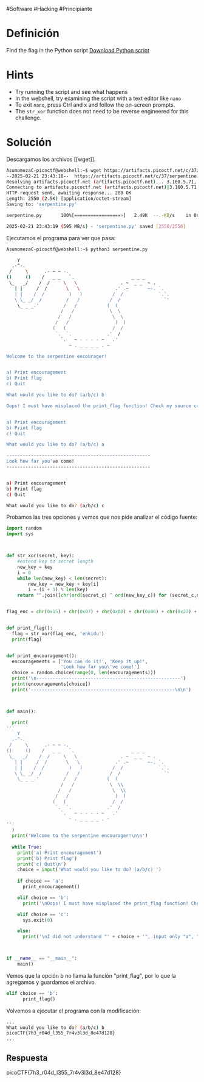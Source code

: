 #Software #Hacking #Principiante
# Definición
Find the flag in the Python script [Download Python script](https://artifacts.picoctf.net/c/37/serpentine.py)
# Hints
- Try running the script and see what happens
- In the webshell, try examining the script with a text editor like `nano`
- To exit `nano`, press Ctrl and x and follow the on-screen prompts.
- The `str_xor` function does not need to be reverse engineered for this challenge.
# Solución
Descargamos los archivos [[wget]].
```bash
AsumomezaC-picoctf@webshell:~$ wget https://artifacts.picoctf.net/c/37/serpentine.py
--2025-02-21 23:43:18--  https://artifacts.picoctf.net/c/37/serpentine.py
Resolving artifacts.picoctf.net (artifacts.picoctf.net)... 3.160.5.71, 3.160.5.42, 3.160.5.18, ...
Connecting to artifacts.picoctf.net (artifacts.picoctf.net)|3.160.5.71|:443... connected.
HTTP request sent, awaiting response... 200 OK
Length: 2550 (2.5K) [application/octet-stream]
Saving to: 'serpentine.py'

serpentine.py       100%[=================>]   2.49K  --.-KB/s    in 0s      

2025-02-21 23:43:19 (595 MB/s) - 'serpentine.py' saved [2550/2550]
```

Ejecutamos el programa para ver que pasa:
```bash
AsumomezaC-picoctf@webshell:~$ python3 serpentine.py 

    Y
  .-^-.
 /     \      .- ~ ~ -.
()     ()    /   _ _   `.                     _ _ _
 \_   _/    /  /     \   \                . ~  _ _  ~ .
   | |     /  /       \   \             .' .~       ~-. `.
   | |    /  /         )   )           /  /             `.`.
   \ \_ _/  /         /   /           /  /                `'
    \_ _ _.'         /   /           (  (
                    /   /             \  \
                   /   /               \  \
                  /   /                 )  )
                 (   (                 /  /
                  `.  `.             .'  /
                    `.   ~ - - - - ~   .'
                       ~ . _ _ _ _ . ~

Welcome to the serpentine encourager!


a) Print encouragement
b) Print flag
c) Quit

What would you like to do? (a/b/c) b

Oops! I must have misplaced the print_flag function! Check my source code!


a) Print encouragement
b) Print flag
c) Quit

What would you like to do? (a/b/c) a

-----------------------------------------------------
Look how far you've come!
-----------------------------------------------------


a) Print encouragement
b) Print flag
c) Quit

What would you like to do? (a/b/c) c
```
Probamos las tres opciones y vemos que nos pide analizar el código fuente:
```python
import random
import sys



def str_xor(secret, key):
    #extend key to secret length
    new_key = key
    i = 0
    while len(new_key) < len(secret):
        new_key = new_key + key[i]
        i = (i + 1) % len(key)        
    return "".join([chr(ord(secret_c) ^ ord(new_key_c)) for (secret_c,new_key>


flag_enc = chr(0x15) + chr(0x07) + chr(0x08) + chr(0x06) + chr(0x27) + chr(0x>


def print_flag():
  flag = str_xor(flag_enc, 'enkidu')
  print(flag)


def print_encouragement():
  encouragements = ['You can do it!', 'Keep it up!', 
                    'Look how far you\'ve come!']
  choice = random.choice(range(0, len(encouragements)))
  print('\n-----------------------------------------------------')
  print(encouragements[choice])
  print('-----------------------------------------------------\n\n')



def main():

  print(
'''
    Y
  .-^-.
 /     \      .- ~ ~ -.
()     ()    /   _ _   `.                     _ _ _
 \_   _/    /  /     \   \                . ~  _ _  ~ .
   | |     /  /       \   \             .' .~       ~-. `.
   | |    /  /         )   )           /  /             `.`.
   \ \_ _/  /         /   /           /  /                `'
    \_ _ _.'         /   /           (  (
                    /   /             \  \\
                   /   /               \  \\
                  /   /                 )  )
                 (   (                 /  /
                  `.  `.             .'  /
                    `.   ~ - - - - ~   .'
                       ~ . _ _ _ _ . ~
'''
  )
  print('Welcome to the serpentine encourager!\n\n')
  
  while True:
    print('a) Print encouragement')
    print('b) Print flag')
    print('c) Quit\n')
    choice = input('What would you like to do? (a/b/c) ')
    
    if choice == 'a':
      print_encouragement()

    elif choice == 'b':
      print('\nOops! I must have misplaced the print_flag function! Check my source code!\n\n')

    elif choice == 'c':
      sys.exit(0)

    else:
      print('\nI did not understand "' + choice + '", input only "a", "b" or "c"\n\n')



if __name__ == "__main__":
	main()
```

Vemos que la opción b no llama la función "print_flag", por lo que la agregamos y guardamos el archivo.
```python
elif choice == 'b':
      print_flag()
```

Volvemos a ejecutar el programa con la modificación:
```bash
...
What would you like to do? (a/b/c) b
picoCTF{7h3_r04d_l355_7r4v3l3d_8e47d128}
...
```
## Respuesta
picoCTF{7h3_r04d_l355_7r4v3l3d_8e47d128}